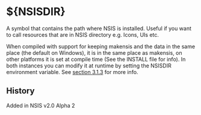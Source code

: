 # ${NSISDIR}

A symbol that contains the path where NSIS is installed. Useful if you want to call resources that are in NSIS directory e.g. Icons, UIs etc.

When compiled with support for keeping makensis and the data in the same place (the default on Windows), it is in the same place as makensis, on other platforms it is set at compile time (See the INSTALL file for info). In both instances you can modify it at runtime by setting the NSISDIR environment variable. See [section 3.1.3][1] for more info.

## History

Added in NSIS v2.0 Alpha 2

[1]: http://nsis.sourceforge.net/Docs/Chapter3.html#3.1.3